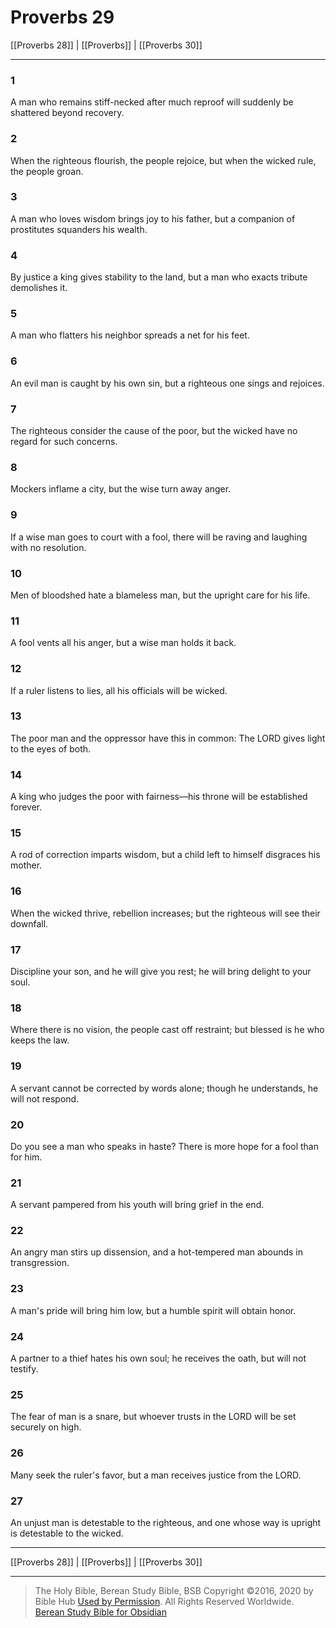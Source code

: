 # Proverbs 29

[[Proverbs 28]] | [[Proverbs]] | [[Proverbs 30]]

---

### 1
A man who remains stiff-necked after much reproof will suddenly be shattered beyond recovery.

### 2
When the righteous flourish, the people rejoice, but when the wicked rule, the people groan.

### 3
A man who loves wisdom brings joy to his father, but a companion of prostitutes squanders his wealth.

### 4
By justice a king gives stability to the land, but a man who exacts tribute demolishes it.

### 5
A man who flatters his neighbor spreads a net for his feet.

### 6
An evil man is caught by his own sin, but a righteous one sings and rejoices.

### 7
The righteous consider the cause of the poor, but the wicked have no regard for such concerns.

### 8
Mockers inflame a city, but the wise turn away anger.

### 9
If a wise man goes to court with a fool, there will be raving and laughing with no resolution.

### 10
Men of bloodshed hate a blameless man, but the upright care for his life.

### 11
A fool vents all his anger, but a wise man holds it back.

### 12
If a ruler listens to lies, all his officials will be wicked.

### 13
The poor man and the oppressor have this in common: The LORD gives light to the eyes of both.

### 14
A king who judges the poor with fairness—his throne will be established forever.

### 15
A rod of correction imparts wisdom, but a child left to himself disgraces his mother.

### 16
When the wicked thrive, rebellion increases; but the righteous will see their downfall.

### 17
Discipline your son, and he will give you rest; he will bring delight to your soul.

### 18
Where there is no vision, the people cast off restraint; but blessed is he who keeps the law.

### 19
A servant cannot be corrected by words alone; though he understands, he will not respond.

### 20
Do you see a man who speaks in haste? There is more hope for a fool than for him.

### 21
A servant pampered from his youth will bring grief in the end.

### 22
An angry man stirs up dissension, and a hot-tempered man abounds in transgression.

### 23
A man's pride will bring him low, but a humble spirit will obtain honor.

### 24
A partner to a thief hates his own soul; he receives the oath, but will not testify.

### 25
The fear of man is a snare, but whoever trusts in the LORD will be set securely on high.

### 26
Many seek the ruler's favor, but a man receives justice from the LORD.

### 27
An unjust man is detestable to the righteous, and one whose way is upright is detestable to the wicked.

---

[[Proverbs 28]] | [[Proverbs]] | [[Proverbs 30]]

---

> The Holy Bible, Berean Study Bible, BSB
> Copyright &copy;2016, 2020 by Bible Hub
> [Used by Permission](https://berean.bible/terms.htm). All Rights Reserved Worldwide.
> [Berean Study Bible for Obsidian](https://github.com/gapmiss/berean-study-bible-for-obsidian)

